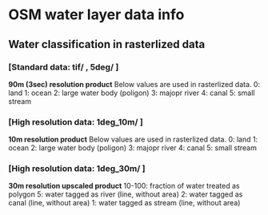 # OSM water layer data info

## Water classification in rasterlized data

### [Standard data: tif/ , 5deg/ ]
**90m (3sec) resolution product**
Below values are used in rasterlized data.
0: land
1: ocean
2: large water body (poligon)
3: majopr river
4: canal
5: small stream

### [High resolution data: 1deg_10m/ ]
**10m resolution product**
Below values are used in rasterlized data.
0: land
1: ocean
2: large water body (poligon)
3: majopr river
4: canal
5: small stream

### [High resolution data: 1deg_30m/ ]
**30m resolution upscaled product**
10-100: fraction of water treated as polygon
5: water tagged as river (line, without area)
2: water tagged as canal (line, without area)
1: water tagged as stream (line, without area)
